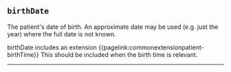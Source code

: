 ## `birthDate`

The patient's date of birth. An approximate date may be used (e.g. just the year) where the full date is not known.

birthDate includes an extension {{pagelink:commonextensionpatient-birthTime}} This should be included when the birth time is relevant.

---

